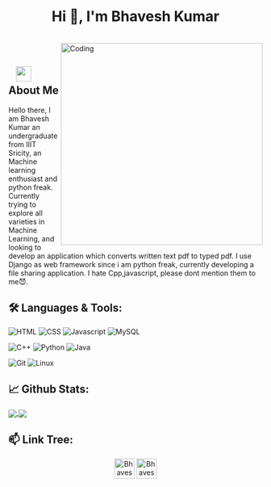 

<!--
**bhavesh-20/bhavesh-20** is a ✨ _special_ ✨ repository because its `README.md` (this file) appears on your GitHub profile.

Here are some ideas to get you started:

- 🔭 I’m currently working on ...
- 🌱 I’m currently learning ...
- 👯 I’m looking to collaborate on ...
- 🤔 I’m looking for help with ...
- 💬 Ask me about ...
- 📫 How to reach me: ...
- 😄 Pronouns: ...
- ⚡ Fun fact: ...
-->
<h1 align="center">Hi 👋, I'm Bhavesh Kumar</h1>

</br>
<img align="right" alt="Coding" width="400" src="https://media.giphy.com/media/Y4ak9Ki2GZCbJxAnJD/giphy.gif">
</br>

## &nbsp; &nbsp;<img src="https://media.giphy.com/media/WUlplcMpOCEmTGBtBW/giphy.gif" width="30"> **About Me**

Hello there, I am Bhavesh Kumar an undergraduate from IIIT Sricity, an Machine learning enthusiast and python freak.
Currently trying to explore all varieties in Machine Learning, and looking to develop an application which converts written text pdf to typed pdf.
I use Django as web framework since i am python freak, currently developing a file sharing application. I hate Cpp,javascript, please dont mention them to me😈.
## 🛠️ **Languages & Tools:**

![HTML](https://img.shields.io/badge/html%20-%23E34F26.svg?&style=for-the-badge&logo=html5&logoColor=white)
![CSS](https://img.shields.io/badge/css%20-%231572B6.svg?&style=for-the-badge&logo=css3&logoColor=white)
![Javascript](https://img.shields.io/badge/-Javascript-ffb400?style=for-the-badge&logo=javascript&logoColor=ffff3f)
![MySQL](https://img.shields.io/badge/-MySQL-eeeeee?style=for-the-badge&logo=mysql)

![C++](https://img.shields.io/badge/c++%20-%2300599C.svg?&style=for-the-badge&logo=c%2B%2B&ogoColor=white)
![Python](https://img.shields.io/badge/-Python-red?style=for-the-badge&logo=python)
![Java](https://img.shields.io/badge/-Java-ffb400?style=for-the-badge&logo=java&logoColor=ffff3f)

![Git](https://img.shields.io/badge/git%20-%23F05033.svg?&style=for-the-badge&logo=git&logoColor=white)
![Linux](https://img.shields.io/badge/-linux-772953?style=for-the-badge&logo=linux)

## 📈 **Github Stats:**

<a href="https://github.com/bhavesh-20">
<img align="center" src="https://github-readme-stats.vercel.app/api?username=bhavesh-20&show_icons=true&include_all_commits=true&theme=blue-green&count_private=true">
</a>
<a href="https://github.com/bhavesh-20/github-readme-stats">
<img align="center" src="https://github-readme-stats.anuraghazra1.vercel.app/api/top-langs/?username=bhavesh-20&layout=Demo&theme=blue-green" />
</a>

## 📫 **Link Tree:**
<p align="center">
<a href="https://www.linkedin.com/in/bhavesh-kumar-44450a1a0/" target="_blank"><img align="center" src="https://cdn.jsdelivr.net/npm/simple-icons@3.0.1/icons/linkedin.svg" alt="Bhavesh Kumar" height="40" width="40" /></a>
<a href="mailto:bhaveshkumar.c19@iiits.in" target="_blank"><img align="center" src="https://cdn.jsdelivr.net/npm/simple-icons@3.0.1/icons/gmail.svg" alt="Bhavesh Kumar" height="40" width="40" /></a>
